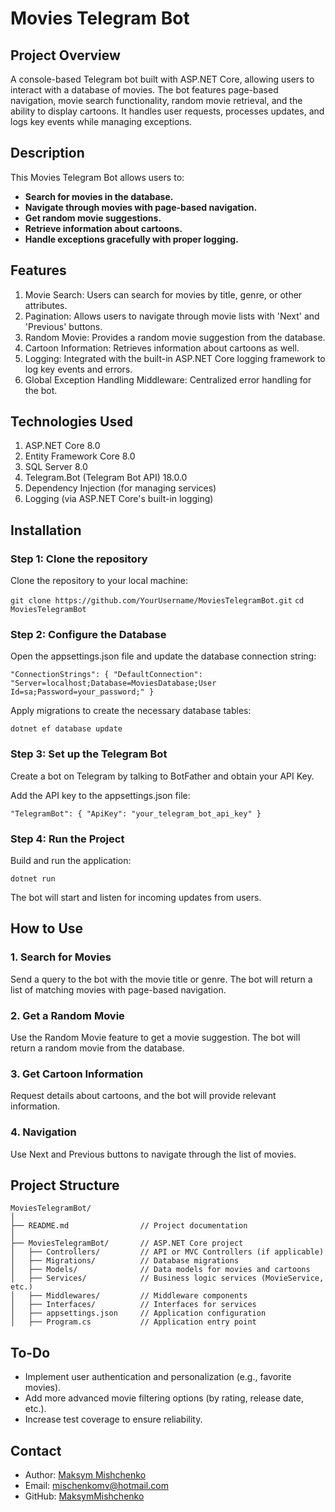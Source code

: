 # Movies Telegram Bot

## Project Overview
A console-based Telegram bot built with ASP.NET Core, allowing users to interact with a database of movies. The bot features page-based navigation, movie search functionality, random movie retrieval, and the ability to display cartoons. It handles user requests, processes updates, and logs key events while managing exceptions.

## Description

This Movies Telegram Bot allows users to:
- **Search for movies in the database.**
- **Navigate through movies with page-based navigation.**
- **Get random movie suggestions.**
- **Retrieve information about cartoons.**
- **Handle exceptions gracefully with proper logging.**

## Features

1. Movie Search: Users can search for movies by title, genre, or other attributes.
2. Pagination: Allows users to navigate through movie lists with 'Next' and 'Previous' buttons.
3. Random Movie: Provides a random movie suggestion from the database.
4. Cartoon Information: Retrieves information about cartoons as well.
5. Logging: Integrated with the built-in ASP.NET Core logging framework to log key events and errors.
6. Global Exception Handling Middleware: Centralized error handling for the bot.

## Technologies Used

1. ASP.NET Core 8.0
2. Entity Framework Core 8.0
3. SQL Server 8.0
4. Telegram.Bot (Telegram Bot API) 18.0.0
5. Dependency Injection (for managing services)
6. Logging (via ASP.NET Core's built-in logging)

## Installation

### Step 1: Clone the repository
Clone the repository to your local machine:

`git clone https://github.com/YourUsername/MoviesTelegramBot.git`
`cd MoviesTelegramBot`

### Step 2: Configure the Database
Open the appsettings.json file and update the database connection string:

`"ConnectionStrings": {
  "DefaultConnection": "Server=localhost;Database=MoviesDatabase;User Id=sa;Password=your_password;"
}`

Apply migrations to create the necessary database tables:

`dotnet ef database update`

### Step 3: Set up the Telegram Bot
Create a bot on Telegram by talking to BotFather and obtain your API Key.

Add the API key to the appsettings.json file:

`"TelegramBot": {
  "ApiKey": "your_telegram_bot_api_key"
}`

### Step 4: Run the Project
Build and run the application:

`dotnet run`

The bot will start and listen for incoming updates from users.

## How to Use

### 1. Search for Movies
Send a query to the bot with the movie title or genre.
The bot will return a list of matching movies with page-based navigation.

### 2. Get a Random Movie
Use the Random Movie feature to get a movie suggestion.
The bot will return a random movie from the database.

### 3. Get Cartoon Information
Request details about cartoons, and the bot will provide relevant information.

### 4. Navigation
Use Next and Previous buttons to navigate through the list of movies.

## Project Structure

```
MoviesTelegramBot/
│
├── README.md                // Project documentation
│
├── MoviesTelegramBot/       // ASP.NET Core project
│   ├── Controllers/         // API or MVC Controllers (if applicable)
│   ├── Migrations/          // Database migrations
│   ├── Models/              // Data models for movies and cartoons
│   ├── Services/            // Business logic services (MovieService, etc.)
│   ├── Middlewares/         // Middleware components
│   ├── Interfaces/          // Interfaces for services
│   ├── appsettings.json     // Application configuration
│   ├── Program.cs           // Application entry point

```


## To-Do
- Implement user authentication and personalization (e.g., favorite movies).
- Add more advanced movie filtering options (by rating, release date, etc.).
- Increase test coverage to ensure reliability.

## Contact
- Author: [Maksym Mishchenko](https://github.com/MaksymMishchenko)
- Email: [mischenkomv@hotmail.com](mailto:mischenkomv@hotmail.com)
- GitHub: [MaksymMishchenko](https://github.com/MaksymMishchenko)